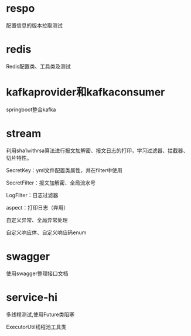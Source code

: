 # respo
配置信息的版本拉取测试

# redis
Redis配置类、工具类及测试

# kafkaprovider和kafkaconsumer
springboot整合kafka

# stream
利用sha1withrsa算法进行报文加解密、报文日志的打印，学习过滤器、拦截器、切片特性。

SecretKey：yml文件配置类属性，并在filter中使用

SecretFilter：报文加解密、全局流水号

LogFilter：日志过滤器

aspect：打印日志（弃用）

自定义异常、全局异常处理

自定义响应体、自定义响应码enum

# swagger
使用swagger整理接口文档

# service-hi

多线程测试,使用Future类阻塞

ExecutorUtil线程池工具类
